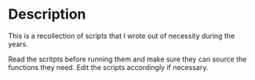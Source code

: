 # Description 

This is a recollection of scripts that I wrote out of necessity during the years.

Read the scritpts before running them and make sure they can source the functions they need.
Edit the scripts accordingly if necessary.
